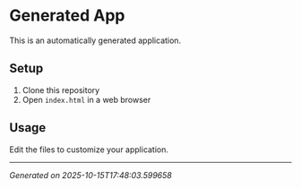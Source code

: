 # Generated App

This is an automatically generated application.

## Setup

1. Clone this repository
2. Open `index.html` in a web browser

## Usage

Edit the files to customize your application.

---
*Generated on 2025-10-15T17:48:03.599658*